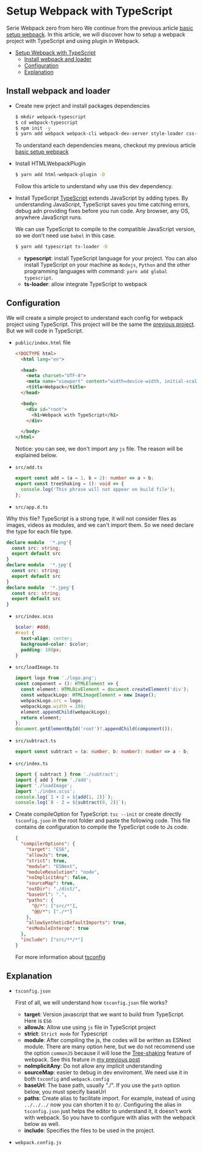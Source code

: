# Setup Webpack with TypeScript

Serie Webpack zero from hero
We continue from the previous article [basic setup webpack](https://blog.adev42.com/basic-setup-webpack). In this article, we will discover how to setup a webpack project with TypeScript and using plugin in Webpack.


- [Setup Webpack with TypeScript](#setup-webpack-with-typescript)
  - [Install webpack and loader](#install-webpack-and-loader)
  - [Configuration](#configuration)
  - [Explanation](#explanation)

## Install webpack and loader

- Create new prject and install packages dependencies
  ```bash
  $ mkdir webpack-typescript
  $ cd webpack-typescript
  $ npm init -y
  $ yarn add webpack webpack-cli webpack-dev-server style-loader css-loader sass sass-loader file-loader -D
  ```

  To understand each dependencies means, checkout my previous article [basic setup webpack](https://blog.adev42.com/basic-setup-webpack)

- Install HTMLWebpackPlugin
  
  ```bash
  $ yarn add html-webpack-plugin -D
  ```

  Follow this article to understand why use this dev dependency.
- Install TypeScript
  [TypeScript](https://www.typescriptlang.org/) extends JavaScript by adding types. By understanding JavaScript, TypeScript saves you time catching errors, debug adn providing fixes before you run code. Any browser, any OS, anywhere JavaScript runs.

  We can use TypeScript to compile to the compatible JavaScript version, so we don't need use `babel` in this case.

  ```bash
  $ yarn add typescript ts-loader -D
  ```
  - **typescript**: install TypeScript language for your project. You can also install TypeScript on your machine as `Nodejs`, `Python` and the other programming languages with command: `yarn add global typescript`.
  - **ts-loader**: allow integrate TypeScript to webpack

## Configuration

We will create a simple project to understand each config for webpack project using TypeScript. This project will be the same the [previous project](https://github.com/tienduy-nguyen/webpack/tree/master/webpack-basic). But we will code in TypeScript.


- `public/index.html` file

  ```html
  <!DOCTYPE html>
    <html lang="en">

    <head>
      <meta charset="UTF-8">
      <meta name="viewport" content="width=device-width, initial-scale=1.0">
      <title>Webpack</title>
    </head>

    <body>
      <div id="root">
        <h1>Webpack with TypeScript</h1>
      </div>

    </body>
  </html>
  ```
  Notice: you can see, we don't import any `js` file. The reason will be explained below.

- `src/add.ts`
  ```ts
  export const add = (a = 1, b = 2): number => a + b;
  export const treeShaking = (): void => {
    console.log('This phrase will not appear on build file');
  };

  ```

- `src/app.d.ts`

Why this file? TypeScript is a strong type, it will not consider files as images, videos as modules, and we can't import them. So we need declare the type for each file type.

  ```ts
  declare module  '*.png'{
    const src: string;
    export default src
  }
  declare module  '*.jpg'{
    const src: string;
    export default src
  }
  declare module  '*.jpeg'{
    const src: string;
    export default src
  }
  ```
- `src/index.scss`
  ```scss
  $color: #ddd;
  #root {
    text-align: center;
    background-color: $color;
    padding: 100px;
  }
  ```
- `src/loadImage.ts`
  ```ts
  import logo from './logo.png';
  const component = (): HTMLElement => {
    const element: HTMLDivElement = document.createElement('div');
    const webpackLogo: HTMLImageElement = new Image();
    webpackLogo.src = logo;
    webpackLogo.width = 200;
    element.appendChild(webpackLogo);
    return element;
  };
  document.getElementById('root')?.appendChild(component());
  ```
- `src/subtract.ts`
  ```ts
  export const subtract = (a: number, b: number): number => a - b;
  ```
- `src/index.ts`
   ```ts
  import { subtract } from './subtract';
  import { add } from './add';
  import './loadImage';
  import './index.scss';
  console.log(`1 + 2 = ${add(1, 2)}`);
  console.log(`8 - 2 = ${subtract(8, 2)}`);

   ```
- Create compileOption for TypeScript: `tsc --init` or create directly `tsconfig.json` in the root folder and paste the following code. This file contains de configuration to compile the TypeScript code to Js code.
  
  ```json
  {
    "compilerOptions": {
      "target": "ES6",
      "allowJs": true,
      "strict": true,
      "module": "ESNext",
      "moduleResolution": "node",
      "noImplicitAny": false,
      "sourceMap": true,
      "outDir": "./dist/",
      "baseUrl": ".",
      "paths": {
        "@/*": ["src/*"],
        "@@/*": ["./*"]
      },
      "allowSyntheticDefaultImports": true,
      "esModuleInterop": true
    },
    "include": ["src/**/*"]
  }
  ```

  For more information about [tsconfig](https://www.typescriptlang.org/tsconfig)

## Explanation
- `tsconfig.json`

  First of all, we will understand how `tsconfig.json` file works?

  - **target**: Version javascript that we want to build from TypeScript. Here is `ES6`
  - **allowJs**: Allow use using `js` file in TypeScript project
  - **strict**: `Strict mode` for Typescript
  - **module**: After compiling the js, the codes will be written as ESNext module. There are many option here, but we do not recommend use the option `commonJS` because il will lose the [Tree-shaking](https://webpack.js.org/guides/tree-shaking/) feature of webpack. See this feature in [my previous post](https://blog.adev42.com/basic-setup-webpack#tree-shaking-in-webpack)
  - **noImplicitAny**: Do not allow any implicit understanding
  - **sourceMap**: easier to debug in dev enviroment. We need use it in both `tsconfig` and `webpack.config`
  - **baseUrl**: The base path, usually "./". If you use the `path` option below, you must specify baseUrl
  - **paths**: Create alias to facilitate import. For example, instead of using `../../../` now you can shorten it to `@/`. Configuring the alias in `tsconfig.json` just helps the editor to understand it, it doesn't work with webpack. So you have to configure with alias with the webpack below as well.
  - **include**: Specifies the files to be used in the project.

- `webpack.config.js`